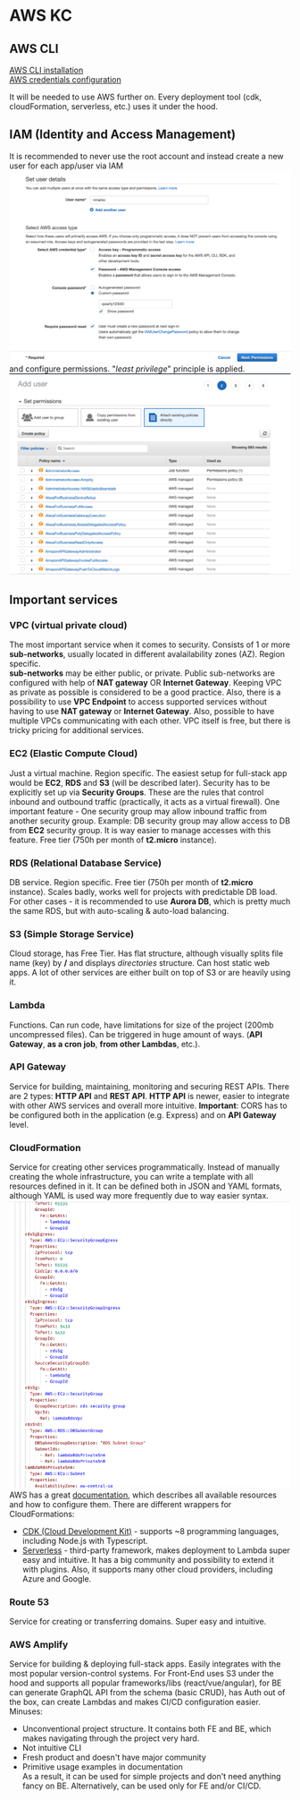# AWS KC
## AWS CLI  
[AWS CLI installation](https://docs.aws.amazon.com/cli/latest/userguide/cli-chap-install.html)  
[AWS credentials configuration](https://docs.aws.amazon.com/cli/latest/userguide/cli-configure-files.html)  

It will be needed to use AWS further on. Every deployment tool (cdk, cloudFormation, serverless, etc.) uses it under the hood.

## IAM (Identity and Access Management)

It is recommended to never use the root account and instead create a new user for each app/user via IAM  
![Add User](/images/addUser.png "Add User")
and configure permissions. "_least privilege_" principle is applied.
![Permissions](/images/permissions.png "Permissions")

## Important services

### VPC (virtual private cloud)
The most important service when it comes to security. Consists of 1 or more **sub-networks**, usually located in different avalailability zones (AZ). Region specific.  
**sub-networks** may be either public, or private. Public sub-networks are configured with help of **NAT gateway** OR **Internet Gateway**. Keeping VPC as private as possible is considered to be a good practice. Also, there is a possibility to use **VPC Endpoint** to access supported services without having to use **NAT gateway** or **Internet Gateway**. Also, possible to have multiple VPCs communicating with each other. VPC itself is free, but there is tricky pricing for additional services.  

### EC2 (Elastic Compute Cloud)
Just a virtual machine. Region specific. The easiest setup for full-stack app would be **EC2**, **RDS** and **S3** (will be described later). Security has to be explicitly set up via **Security Groups**. These are the rules that control inbound and outbound traffic (practically, it acts as a virtual firewall). One important feature - One security group may allow inbound traffic from another security group. Example: DB security group may allow access to DB from **EC2** security group. It is way easier to manage accesses with this feature. Free tier (750h per month of **t2.micro** instance).  

### RDS (Relational Database Service)
DB service. Region specific. Free tier (750h per month of **t2.micro** instance). Scales badly, works well for projects with predictable DB load. For other cases - it is recommended to use **Aurora DB**, which is pretty much the same RDS, but with auto-scaling & auto-load balancing.  

### S3 (Simple Storage Service)
Cloud storage, has Free Tier. Has flat structure, although visually splits file name (key) by **/** and displays *directories* structure. Can host static web apps. A lot of other services are either built on top of S3 or are heavily using it.

### Lambda
Functions. Can run code, have limitations for size of the project (200mb uncompressed files). Can be triggered in huge amount of ways. (**API Gateway**, **as a cron job**, **from other Lambdas**, etc.).

### API Gateway
Service for building, maintaining, monitoring and securing REST APIs. There are 2 types: **HTTP API** and **REST API**. **HTTP API** is newer, easier to integrate with other AWS services and overall more intuitive. **Important**: CORS has to be configured both in the application (e.g. Express) and on **API Gateway** level.  

### CloudFormation
Service for creating other services programmatically. Instead of manually creating the whole infrastructure, you can write a template with all resources defined in it. It can be defined both in JSON and YAML formats, although YAML is used way more frequently due to way easier syntax. 
![CloudFormation](/images/cloudFormation.png "CloudFormation")
AWS has a great [documentation](https://docs.aws.amazon.com/cloudformation/), which describes all available resources and how to configure them. There are different wrappers for CloudFormations:
 - [CDK (Cloud Development Kit)](https://docs.aws.amazon.com/cdk/latest/guide/home.html) - supports ~8 programming languages, including Node.js with Typescript. 
 - [Serverless](https://www.serverless.com/framework/docs) - third-party framework, makes deployment to Lambda super easy and intuitive. It has a big community and possibility to extend it with plugins. Also, it supports many other cloud providers, including Azure and Google.

 ### Route 53
 Service for creating or transferring domains. Super easy and intuitive.  

 ### AWS Amplify  
 Service for building & deploying full-stack apps. Easily integrates with the most popular version-control systems. For Front-End uses S3 under the hood and supports all popular frameworks/libs (react/vue/angular), for BE can generate GraphQL API from the schema (basic CRUD), has Auth out of the box, can create Lambdas and makes CI/CD configuration easier. Minuses: 
 - Unconventional project structure. It contains both FE and BE, which makes navigating through the project very hard.
 - Not intuitive CLI
 - Fresh product and doesn't have major community
 - Primitive usage examples in documentation  
 As a result, it can be used for simple projects and don't need anything fancy on BE. Alternatively, can be used only for FE and/or CI/CD.